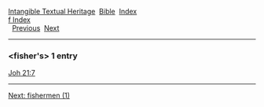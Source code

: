 [Intangible Textual Heritage](../../index)  [Bible](../index) 
[Index](index)   
[f Index](_f_)  
  [Previous](c04272)  [Next](c04274) 

------------------------------------------------------------------------

### &lt;fisher's&gt; 1 entry

[Joh 21:7](../kjv/joh021.htm#007)  

------------------------------------------------------------------------

[Next: fishermen (1)](c04274)
